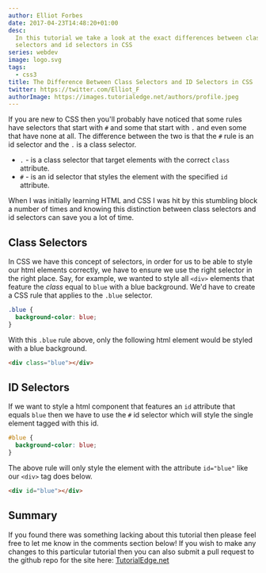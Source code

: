 ```yaml
---
author: Elliot Forbes
date: 2017-04-23T14:48:20+01:00
desc:
  In this tutorial we take a look at the exact differences between class
  selectors and id selectors in CSS
series: webdev
image: logo.svg
tags:
  - css3
title: The Difference Between Class Selectors and ID Selectors in CSS
twitter: https://twitter.com/Elliot_F
authorImage: https://images.tutorialedge.net/authors/profile.jpeg
---
```


If you are new to CSS then you'll probably have noticed that some rules have
selectors that start with `#` and some that start with `.` and even some that
have none at all. The difference between the two is that the `#` rule is an id
selector and the `.` is a class selector.

- `.` - is a class selector that target elements with the correct `class`
  attribute.
- `#` - is an id selector that styles the element with the specified `id`
  attribute.

When I was initially learning HTML and CSS I was hit by this stumbling block a
number of times and knowing this distinction between class selectors and id
selectors can save you a lot of time.

## Class Selectors

In CSS we have this concept of selectors, in order for us to be able to style
our html elements correctly, we have to ensure we use the right selector in the
right place. Say, for example, we wanted to style all `<div>` elements that
feature the _class_ equal to `blue` with a blue background. We'd have to create
a CSS rule that applies to the `.blue` selector.

```css
.blue {
  background-color: blue;
}
```

With this `.blue` rule above, only the following html element would be styled
with a blue background.

```html
<div class="blue"></div>
```

## ID Selectors

If we want to style a html component that features an `id` attribute that equals
`blue` then we have to use the `#` id selector which will style the single
element tagged with this id.

```css
#blue {
  background-color: blue;
}
```

The above rule will only style the element with the attribute `id="blue"` like
our `<div>` tag does below.

```html
<div id="blue"></div>
```

<!--## Specificity

These two different types of selector have differing levels of something we call specificity. It's important to note that when an element features both and there is a collision between the rules, the id selector will generally get its way.

```html
<div id="yellow" class="blue"></div>

<style>
.blue {
  height: 50px;
  width: 50px;
  margin: auto;
  background-color: blue;
}
#yellow {
  height: 50px;
  width: 50px;
  margin: auto;
  background-color: yellow;
}
</style>
```

### Output

<div class="blue" id="green"></div>

<style>
#green {
  height: 50px;
  width: 50px;
  margin: auto;
  background-color: green;
}

.blue {
  height: 50px;
  width: 50px;
  margin: auto;
  background-color: blue;
}
</style>-->

## Summary

If you found there was something lacking about this tutorial then please feel
free to let me know in the comments section below! If you wish to make any
changes to this particular tutorial then you can also submit a pull request to
the github repo for the site here:
[TutorialEdge.net](https://github.com/elliotforbes/tutorialedge.net)
